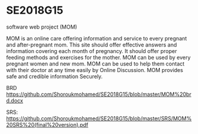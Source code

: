 # SE2018G15
software web project (MOM)

MOM is an online care offering information and service to every pregnant and after-pregnant mom. This site should offer effective answers and information covering each month of pregnancy. It should offer proper feeding methods and exercises for the mother. MOM can be used by every pregnant women and new mom. MOM can be used to help them contact with their doctor at any time easily by Online Discussion. MOM provides safe and credible information Securely.

BRD
https://github.com/Shoroukmohamed/SE2018G15/blob/master/MOM%20brd.docx

SRS: https://github.com/Shoroukmohamed/SE2018G15/blob/master/SRS/MOM%20SRS%20(final%20version).pdf

